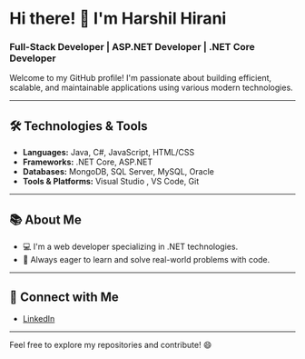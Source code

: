 # Hi there! 👋 I'm Harshil Hirani

### Full-Stack Developer | ASP.NET Developer | .NET Core Developer

Welcome to my GitHub profile! I'm passionate about building efficient, scalable, and maintainable applications using various modern technologies.

---

## 🛠️ **Technologies & Tools**

- **Languages:** Java, C#, JavaScript, HTML/CSS
- **Frameworks:** .NET Core, ASP.NET
- **Databases:** MongoDB, SQL Server, MySQL, Oracle
- **Tools & Platforms:** Visual Studio , VS Code, Git

---

## 📚 **About Me**

- 💻 I'm a web developer specializing in .NET technologies.
- 🔧 Always eager to learn and solve real-world problems with code.

---

## 🔗 **Connect with Me**

- [LinkedIn](https://www.linkedin.com/in/harshilhirani007/)  


---

Feel free to explore my repositories and contribute! 😄
